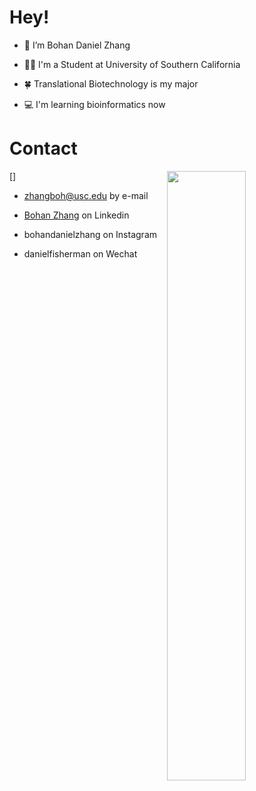 # Hey!

-  👋 I’m Bohan Daniel Zhang

-  👨‍🎓 I'm a Student at University of Southern California

-  🍀 Translational Biotechnology is my major

-  💻 I'm learning bioinformatics now

# Contact

[<img align="right" width="50%" src="https://github-readme-stats.vercel.app/api?username=DZBohan&show_icons=true&theme=dracula&hide=stars,issuesa">]
- zhangboh@usc.edu by e-mail

- [Bohan Zhang](https://www.linkedin.com/in/bohan-zhang-a99137217/) on Linkedin 

- bohandanielzhang on Instagram

- danielfisherman on Wechat
